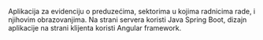 Aplikacija za evidenciju o preduzećima, sektorima u kojima radnicima rade, i njihovim obrazovanjima. Na strani servera koristi Java Spring Boot, dizajn aplikacije na strani klijenta koristi Angular framework.
